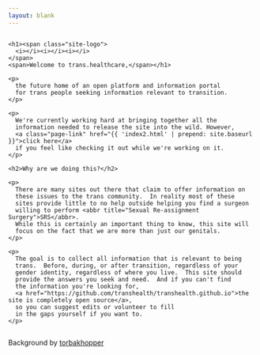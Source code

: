 ```yaml
---
layout: blank
---
```


<div class="construction heroine">
  <div class="content row small-12 columns">
    
    <h1><span class="site-logo">
      <i></i><i></i><i></i>
    </span>
    <span>Welcome to trans.healthcare,</span></h1>

    <p>
      the future home of an open platform and information portal
      for trans people seeking information relevant to transition.
    </p>

    <p>
      We're currently working hard at bringing together all the
      information needed to release the site into the wild. However,
      <a class="page-link" href="{{ 'index2.html' | prepend: site.baseurl }}">click here</a>
      if you feel like checking it out while we're working on it.
    </p>

    <h2>Why are we doing this?</h2>

    <p>
      There are many sites out there that claim to offer information on
      these issues to the trans community.  In reality most of these
      sites provide little to no help outside helping you find a surgeon
      willing to perform <abbr title="Sexual Re-assignment Surgery">SRS</abbr>.
      While this is certainly an important thing to know, this site will
      focus on the fact that we are more than just our genitals.
    </p>

    <p>
      The goal is to collect all information that is relevant to being 
      trans.  Before, during, or after transition, regardless of your
      gender identity, regardless of where you live.  This site should
      provide the answers you seek and need.  And if you can't find 
      the information you're looking for, 
      <a href="https://github.com/transhealth/transhealth.github.io">the site is completely open source</a>, 
      so you can suggest edits or volunteer to fill
      in the gaps yourself if you want to.
    </p>

  </div>
  <div class="row small-12 columns">
    <p class="text-right">Background by <a href="https://www.flickr.com/photos/gazeronly/14511581936/">torbakhopper</a></p>
  </div>
</div>
